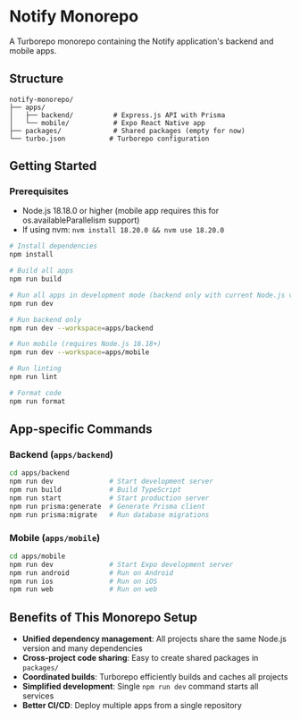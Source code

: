 # Notify Monorepo

A Turborepo monorepo containing the Notify application's backend and mobile apps.

## Structure

```
notify-monorepo/
├── apps/
│   ├── backend/          # Express.js API with Prisma
│   └── mobile/           # Expo React Native app
├── packages/             # Shared packages (empty for now)
└── turbo.json           # Turborepo configuration
```

## Getting Started

### Prerequisites
- Node.js 18.18.0 or higher (mobile app requires this for os.availableParallelism support)
- If using nvm: `nvm install 18.20.0 && nvm use 18.20.0`

```bash
# Install dependencies
npm install

# Build all apps
npm run build

# Run all apps in development mode (backend only with current Node.js version)
npm run dev

# Run backend only
npm run dev --workspace=apps/backend

# Run mobile (requires Node.js 18.18+)
npm run dev --workspace=apps/mobile

# Run linting
npm run lint

# Format code
npm run format
```

## App-specific Commands

### Backend (`apps/backend`)
```bash
cd apps/backend
npm run dev              # Start development server
npm run build            # Build TypeScript
npm run start            # Start production server
npm run prisma:generate  # Generate Prisma client
npm run prisma:migrate   # Run database migrations
```

### Mobile (`apps/mobile`)
```bash
cd apps/mobile
npm run dev              # Start Expo development server
npm run android          # Run on Android
npm run ios              # Run on iOS
npm run web              # Run on web
```

## Benefits of This Monorepo Setup

- **Unified dependency management**: All projects share the same Node.js version and many dependencies
- **Cross-project code sharing**: Easy to create shared packages in `packages/`
- **Coordinated builds**: Turborepo efficiently builds and caches all projects
- **Simplified development**: Single `npm run dev` command starts all services
- **Better CI/CD**: Deploy multiple apps from a single repository